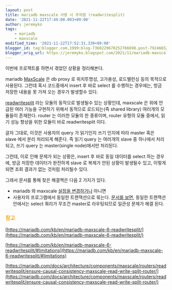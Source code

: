 ```yaml
---
layout: post
title: mariadb maxscale 사용 시 주의점 (readwritesplit)
date: '2021-11-22T17:49:00.003+09:00'
author: jeremyko
tags:
    - mariadb
    - maxscale
modified_time: '2021-11-22T17:52:31.339+09:00'
blogger_id: tag:blogger.com,1999:blog-7360229670252766698.post-7924665233879070002
blogger_orig_url: https://jeremyko.blogspot.com/2021/11/mariadb-maxscale-readwritesplit.html
---
```


이번에 프로젝트를 하면서 겪었던 상황을 정리해본다.

mariadb [MaxScale](https://mariadb.com/kb/en/mariadb-maxscale-6-about-mariadb-maxscale/) 은 db proxy 로 위치투명성, 고가용성, 로드밸런싱 등의 목적으로 사용된다. 그런데 혹시 코드중에서 insert 후 바로 select 를 수행하는 경우에는, 방금 저장한 내용을 못 가져 오는 경우가 발생할수 있다.

[readwritesplit](https://mariadb.com/kb/en/mariadb-maxscale-6-readwritesplit/) 라는 모듈의 동작으로 발생될수 있는 상황인데, maxscale 은 위에 언급된 여러 기능을 구현하기 위해서 동적으로 로드되는(즉 shared library) 여러개의 모듈들이 존재한다. router 는 이러한 모듈의 한 종류이며, router 유형의 모듈 중에서, 읽기 성능 향상을 위한 모듈이 바로 readwritesplit 이다.

글자 그대로, 이것은 사용자의 query 가 읽기인지 쓰기 인지에 따라 master 혹은 slave 에서 분리 처리되게 해준다. 즉 읽기 query 는 여러개의 slave 중 하나에서 처리되고, 쓰기 query 는 master(single node)에서만 처리된다.

그런데, 이로 인해 문제가 되는 상황은, insert 후 바로 동일 데이터를 select 하는 경우에, 방금 저장한 데이터가 완전하게 slave 로 복제가 안된 상황이 발생될수 있고, 이렇게 되면 조회 결과가 없는 것처럼 처리될수 있다.

그래서 문서를 통해 찾은 해결책은 다음 2 가지가 있다.

-   mariadb 와 maxscale [설정을 변경하거나](https://mariadb.com/docs/architecture/components/maxscale/routers/readwritesplit/ensure-causal-consistency-maxscale-read-write-split-router/) 아니면
-   사용자의 프로그램에서 동일한 트랜잭션으로 묶는다. [문서를 보면](https://mariadb.com/kb/en/mariadb-maxscale-6-readwritesplit/#limitations), 동일한 트랜잭션 안에서는 select 쿼리가 무조건 master로 라우팅되므로 일관성 문제가 해결 된다.

<h3> <span style="color:orange">참고</span> </h3>

[https://mariadb.com/kb/en/mariadb-maxscale-6-readwritesplit/](https://mariadb.com/kb/en/mariadb-maxscale-6-readwritesplit/)

[https://mariadb.com/kb/en/mariadb-maxscale-6-readwritesplit/#limitations](https://mariadb.com/kb/en/mariadb-maxscale-6-readwritesplit/#limitations)

[https://mariadb.com/docs/architecture/components/maxscale/routers/readwritesplit/ensure-causal-consistency-maxscale-read-write-split-router/](https://mariadb.com/docs/architecture/components/maxscale/routers/readwritesplit/ensure-causal-consistency-maxscale-read-write-split-router/)

